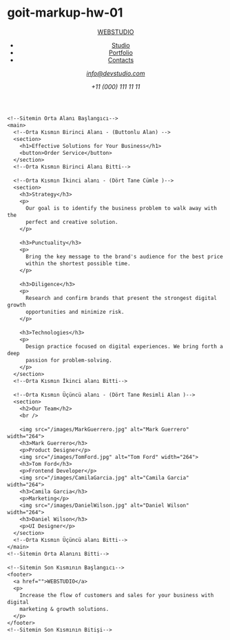 # goit-markup-hw-01
<!DOCTYPE html>
<html lang="en">
  <head>
    <meta charset="UTF-8">
    <meta name="viewport" content="width=device-width, initial-scale=1.0">
    <title>Birinci Ödev</title>
  </head>
  <body>
    <!--Sitemin Header Alanı Başlangıcı-->
    <header>
      <a href="">WEBSTUDIO</a>
      <nav>
        <ul>
          <li><a href="">Studio</a></li>
          <li><a href="">Portfolio</a></li>
          <li><a href="">Contacts</a></li>
        </ul>
      </nav>
      <address>
        <a href="">info@devstudio.com</a>
        <p>+11 (000) 111 11 11</p>
      </address>
    </header>
    <!--Sitemin Header Alanını Bitti-->

    <!--Sitemin Orta Alanı Başlangıcı-->
    <main>
      <!--Orta Kısmın Birinci Alanı - (Buttonlu Alan) -->
      <section>
        <h1>Effective Solutions for Your Business</h1>
        <button>Order Service</button>
      </section>
      <!--Orta Kısmın Birinci Alanı Bitti-->

      <!--Orta Kısmın İkinci alanı - (Dört Tane Cümle )-->
      <section>
        <h3>Strategy</h3>
        <p>
          Our goal is to identify the business problem to walk away with the
          perfect and creative solution.
        </p>

        <h3>Punctuality</h3>
        <p>
          Bring the key message to the brand's audience for the best price
          within the shortest possible time.
        </p>

        <h3>Diligence</h3>
        <p>
          Research and confirm brands that present the strongest digital growth
          opportunities and minimize risk.
        </p>

        <h3>Technologies</h3>
        <p>
          Design practice focused on digital experiences. We bring forth a deep
          passion for problem-solving.
        </p>
      </section>
      <!--Orta Kısmın İkinci alanı Bitti-->

      <!--Orta Kısmın Üçüncü alanı - (Dört Tane Resimli Alan )-->
      <section>
        <h2>Our Team</h2>
        <br />

        <img src="/images/MarkGuerrero.jpg" alt="Mark Guerrero" width="264">
        <h3>Mark Guerrero</h3>
        <p>Product Designer</p>
        <img src="/images/TomFord.jpg" alt="Tom Ford" width="264">
        <h3>Tom Ford</h3>
        <p>Frontend Developer</p>
        <img src="/images/CamilaGarcia.jpg" alt="Camila Garcia" width="264">
        <h3>Camila Garcia</h3>
        <p>Marketing</p>
        <img src="/images/DanielWilson.jpg" alt="Daniel Wilson" width="264">
        <h3>Daniel Wilson</h3>
        <p>UI Designer</p>
      </section>
      <!--Orta Kısmın Üçüncü alanı Bitti-->
    </main>
    <!--Sitemin Orta Alanını Bitti-->

    <!--Sitemin Son Kısmının Başlangıcı-->
    <footer>
      <a href="">WEBSTUDIO</a>
      <p>
        Increase the flow of customers and sales for your business with digital
        marketing & growth solutions.
      </p>
    </footer>
    <!--Sitemin Son Kısmının Bitişi-->
  </body>
</html>
<!--Projenin Sonu-->
<!--Bu Proje Selçuk ERGÜL tarafından yapılmıştır-->
